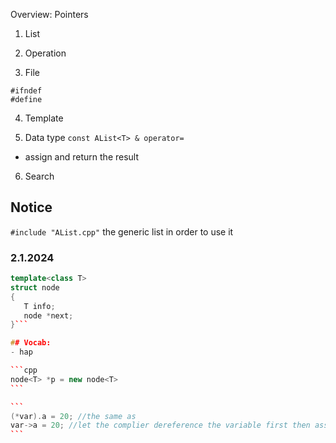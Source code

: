 Overview: Pointers

1. List

2. Operation

3. File

```
#ifndef
#define
```

4. Template

5. Data type
   `const AList<T> & operator=`

- assign and return the result

6. Search

## Notice

`#include "AList.cpp"` the generic list in order to use it

### 2.1.2024

````cpp
template<class T>
struct node
{
   T info;
   node *next;
}```

## Vocab:
- hap

```cpp
node<T> *p = new node<T>
```

```
(*var).a = 20; //the same as
var->a = 20; //let the complier dereference the variable first then assign the value
```
````
